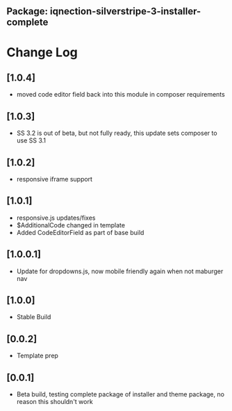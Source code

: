 ## Package: iqnection-silverstripe-3-installer-complete
# Change Log


## [1.0.4]
- moved code editor field back into this module in composer requirements

## [1.0.3]
- SS 3.2 is out of beta, but not fully ready, this update sets composer to use SS 3.1

## [1.0.2]
- responsive iframe support

## [1.0.1]
- responsive.js updates/fixes
- $AdditionalCode changed in template
- Added CodeEditorField as part of base build

## [1.0.0.1]
- Update for dropdowns.js, now mobile friendly again when not maburger nav

## [1.0.0]
- Stable Build

## [0.0.2]
- Template prep

## [0.0.1]
- Beta build, testing complete package of installer and theme package, no reason this shouldn't work